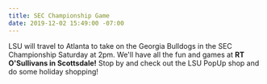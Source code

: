 ```yaml
---
title: SEC Championship Game
date: 2019-12-02 15:49:00 -07:00
---
```


LSU will travel to Atlanta to take on the Georgia Bulldogs in the SEC Championship Saturday at 2pm. We'll have all the fun and games at  **RT O'Sullivans in Scottsdale!**  Stop by and check out the LSU PopUp shop and do some holiday shopping! 